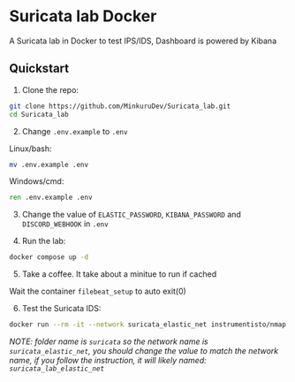 # Suricata lab Docker

A Suricata lab in Docker to test IPS/IDS, Dashboard is powered by Kibana

## Quickstart

1. Clone the repo:
```bash
git clone https://github.com/MinkuruDev/Suricata_lab.git
cd Suricata_lab
```

2. Change `.env.example` to `.env`

Linux/bash:
```bash
mv .env.example .env
```
Windows/cmd:
```cmd
ren .env.example .env
```

3. Change the value of `ELASTIC_PASSWORD`, `KIBANA_PASSWORD` and `DISCORD_WEBHOOK` in `.env`

4. Run the lab:
```bash
docker compose up -d
```

5. Take a coffee. It take about a minitue to run if cached

Wait the container `filebeat_setup` to auto exit(0)

6. Test the Suricata IDS:
```bash
docker run --rm -it --network suricata_elastic_net instrumentisto/nmap -sV -v -p 0-65535 suricata
```
*NOTE: folder name is `suricata` so the network name is `suricata_elastic_net`, you should change the value to match the network name, if you follow the instruction, it will likely named: `suricata_lab_elastic_net`*

